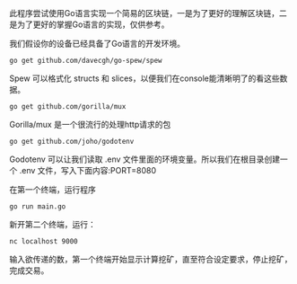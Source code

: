 此程序尝试使用Go语言实现一个简易的区块链，一是为了更好的理解区块链，二是为了更好的掌握Go语言的实现，仅供参考。

我们假设你的设备已经具备了Go语言的开发环境。

    go get github.com/davecgh/go-spew/spew
Spew 可以格式化 structs 和 slices，以便我们在console能清晰明了的看这些数据。

    go get github.com/gorilla/mux
Gorilla/mux 是一个很流行的处理http请求的包

    go get github.com/joho/godotenv
Godotenv 可以让我们读取 .env 文件里面的环境变量。所以我们在根目录创建一个 .env 文件，写入下面内容:PORT=8080

在第一个终端，运行程序

    go run main.go

新开第二个终端，运行：

    nc localhost 9000
输入欲传递的数，第一个终端开始显示计算挖矿，直至符合设定要求，停止挖矿，完成交易。